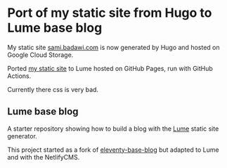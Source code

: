 # Port of my static site from Hugo to Lume base blog

My static site [sami.badawi.com](http://sami.badawi.com) is now generated by Hugo and hosted on Google Cloud Storage.

Ported [my static site](https://sami-badawi.github.io/) to Lume hosted on GitHub Pages, run with GitHub Actions.

Currently there css is very bad.


## Lume base blog

A starter repository showing how to build a blog with the
[Lume](https://github.com/lumeland/lume) static site generator.

This project started as a fork of
[eleventy-base-blog](https://github.com/11ty/eleventy-base-blog) but adapted to
Lume and with the NetlifyCMS.

